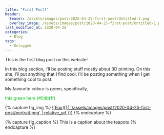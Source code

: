 ```yaml
---
title: "First Post!"
header:
  teaser: /assets/images/post/2020-04-25-first-post/Untitled-1.png
  overlay_image: /assets/images/post/2020-04-25-first-post/Untitled-1.png
last_modified_at: 2020-04-25
categories:
  - Blog
tags:
  - Untagged
---
```


This is the first blog post on this website!

In this blog section,  I'll be posting stuff mostly about 3D printing. On this site, I'll put anything that I find cool. I'll be posting something when I get something cool to post.

My favourite colour is green, specifically, 

<p style="color:#0dbf1f">this green here (#0dbf1f).</p>

{% capture fig_img %}
[![Foo]({{ '/assets/images/post/2020-04-25-first-post/portrait.png' | relative_url }})](https://jacobtian.com/asdasdasd/)
{% endcapture %}

{% capture fig_caption %}
This is a caption about the teapots
{% endcapture %}